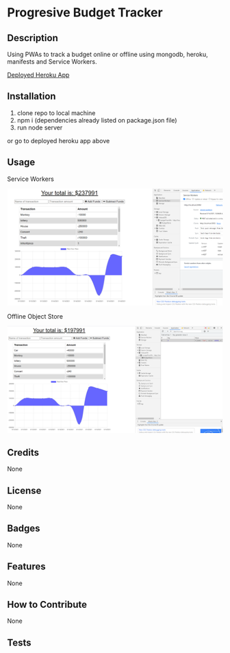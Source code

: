 # Progresive Budget Tracker

## Description

Using PWAs to track a budget online or offline using mongodb, heroku, manifests and Service Workers.

[Deployed Heroku App](https://ancient-harbor-56441.herokuapp.com/)
## Installation


1. clone repo to local machine
2. npm i (dependencies already listed on package.json file)
3. run node server

or go to deployed heroku app above

## Usage

Service Workers

![image](https://github.com/gallm1/budget-tracker/blob/main/public/images/Service_Workers_Offline.png)

Offline Object Store

![image](https://github.com/gallm1/budget-tracker/blob/main/public/images/Offline_Object_Store.png)

## Credits

None

## License

None

## Badges

None

## Features

None

## How to Contribute

None

## Tests
